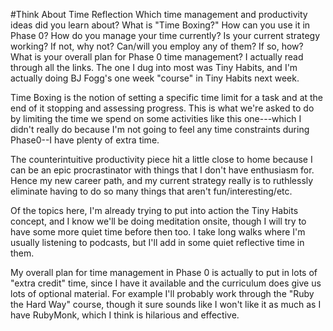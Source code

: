 #Think About Time Reflection
Which time management and productivity ideas did you learn about?
What is "Time Boxing?" How can you use it in Phase 0?
How do you manage your time currently?
Is your current strategy working? If not, why not?
Can/will you employ any of them? If so, how?
What is your overall plan for Phase 0 time management?
I actually read through all the links.  The one I dug into most was Tiny Habits, and I'm actually doing BJ Fogg's one week "course" in Tiny Habits next week.  

Time Boxing is the notion of setting a specific time limit for a task and at the end of it stopping and assessing progress.  This is what we're asked to do by limiting the time we spend on some activities like this one---which I didn't really do because I'm not going to feel any time constraints during Phase0--I have plenty of extra time.

The counterintuitive productivity piece hit a little close to home because I can be an epic procrastinator with things that I don't have enthusiasm for.  Hence my new career path, and my current strategy really is to ruthlessly eliminate having to do so many things that aren't fun/interesting/etc.  

Of the topics here, I'm already trying to put into action the Tiny Habits concept, and I know we'll be doing meditation onsite, though I will try to have some more quiet time before then too.  I take long walks where I'm usually listening to podcasts, but I'll add in some quiet reflective time in them.

My overall plan for time management in Phase 0 is actually to put in lots of "extra credit" time, since I have it available and the curriculum does give us lots of optional material.  For example I'll probably work through the "Ruby the Hard Way" course, though it sure sounds like I won't like it as much as I have RubyMonk, which I think is hilarious and effective.
